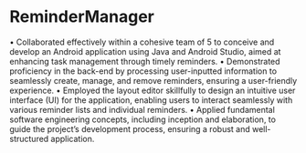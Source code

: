 # ReminderManager

• Collaborated effectively within a cohesive team of 5 to conceive and develop an Android application using Java and Android Studio, aimed at enhancing task management through timely reminders.
• Demonstrated proficiency in the back-end by processing user-inputted information to seamlessly create, manage, and
remove reminders, ensuring a user-friendly experience.
• Employed the layout editor skillfully to design an intuitive user interface (UI) for the application, enabling users to
interact seamlessly with various reminder lists and individual reminders.
• Applied fundamental software engineering concepts, including inception and elaboration, to guide the project’s
development process, ensuring a robust and well-structured application. 
